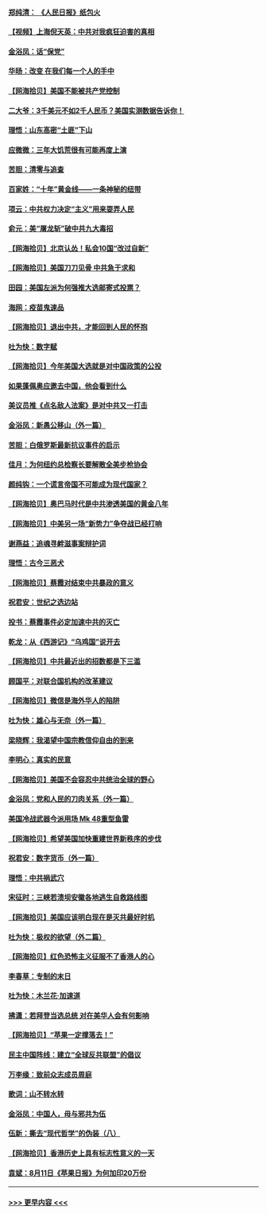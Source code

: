 #### [郑纯清： 《人民日报》纸包火](../pages/nsc993/n12362706.md?t=08280902) 
#### [【视频】上海倪天英：中共对我疯狂迫害的真相](../pages/nsc993/n12356341.md?t=08280902) 
#### [金浴凤：话“保党”](../pages/nsc993/n12361867.md?t=08280902) 
#### [华旸：改变 在我们每一个人的手中](../pages/nsc993/n12361774.md?t=08280902) 
#### [【网海拾贝】美国不能被共产党控制](../pages/nsc993/n12360271.md?t=08280902) 
#### [二大爷：3千美元不如2千人民币？美国实测数据告诉你！](../pages/nsc993/n12358563.md?t=08280902) 
#### [理悟：山东高密“土匪”下山](../pages/nsc993/n12358535.md?t=08280902) 
#### [应微微：三年大饥荒很有可能再度上演](../pages/nsc993/n12358523.md?t=08280902) 
#### [苦胆：清零与追查](../pages/nsc993/n12358501.md?t=08280902) 
#### [百家姓：“十年”黄金线——一条神秘的纽带](../pages/nsc993/n12358319.md?t=08280902) 
#### [项云：中共权力决定“主义”用来耍弄人民](../pages/nsc993/n12358172.md?t=08280902) 
#### [俞元：美“屠龙斩”破中共九大毒招](../pages/nsc993/n12357822.md?t=08280902) 
#### [【网海拾贝】北京认怂！私会10国“改过自新”](../pages/nsc993/n12357784.md?t=08280902) 
#### [【网海拾贝】美国刀刀见骨 中共急于求和](../pages/nsc993/n12355511.md?t=08280902) 
#### [田园：美国左派为何强推大选邮寄式投票？](../pages/nsc993/n12352963.md?t=08280902) 
#### [海网：疫苗鬼速品](../pages/nsc993/n12354438.md?t=08280902) 
#### [【网海拾贝】退出中共，才能回到人民的怀抱](../pages/nsc993/n12352634.md?t=08280902) 
#### [吐为快：数字赋](../pages/nsc993/n12352317.md?t=08280902) 
#### [【网海拾贝】今年美国大选就是对中国政策的公投](../pages/nsc993/n12350973.md?t=08280902) 
#### [如果蓬佩奥应邀去中国，他会看到什么](../pages/nsc993/n12350945.md?t=08280902) 
#### [美议员推《点名敌人法案》是对中共又一打击](../pages/nsc993/n12350765.md?t=08280902) 
#### [金浴凤：新愚公移山（外一篇）](../pages/nsc993/n12350253.md?t=08280902) 
#### [苦胆：白俄罗斯最新抗议事件的启示](../pages/nsc993/n12349989.md?t=08280902) 
#### [佳月：为何纽约总检察长要解散全美步枪协会](../pages/nsc993/n12349939.md?t=08280902) 
#### [颜纯钩：一个谎言帝国不可能成为现代国家？](../pages/nsc993/n12349898.md?t=08280902) 
#### [【网海拾贝】奥巴马时代是中共渗透美国的黄金八年](../pages/nsc993/n12349284.md?t=08280902) 
#### [【网海拾贝】中美另一场“新势力”争夺战已经打响](../pages/nsc993/n12346998.md?t=08280902) 
#### [谢燕益：追魂寻衅滋事案辩护词](../pages/nsc993/n12346892.md?t=08280902) 
#### [理悟：古今三恶犬](../pages/nsc993/n12345190.md?t=08280902) 
#### [【网海拾贝】蔡霞对结束中共暴政的意义](../pages/nsc993/n12344263.md?t=08280902) 
#### [祝君安：世纪之选边站](../pages/nsc993/n12342382.md?t=08280902) 
#### [投书：蔡霞事件必定加速中共的灭亡](../pages/nsc993/n12341881.md?t=08280902) 
#### [乾龙：从《西游记》“乌鸡国”说开去](../pages/nsc993/n12341690.md?t=08280902) 
#### [【网海拾贝】中共最近出的招数都是下三滥](../pages/nsc993/n12341593.md?t=08280902) 
#### [顾国平：对联合国机构的改革建议](../pages/nsc993/n12339928.md?t=08280902) 
#### [【网海拾贝】微信是海外华人的陷阱](../pages/nsc993/n12338868.md?t=08280902) 
#### [吐为快：雄心与无奈（外一篇）](../pages/nsc993/n12338132.md?t=08280902) 
#### [梁晓辉：我渴望中国宗教信仰自由的到来](../pages/nsc993/n12336657.md?t=08280902) 
#### [李明心：真实的民意](../pages/nsc993/n12336089.md?t=08280902) 
#### [【网海拾贝】美国不会容忍中共统治全球的野心](../pages/nsc993/n12336063.md?t=08280902) 
#### [金浴凤：党和人民的刀肉关系（外一篇）](../pages/nsc993/n12335834.md?t=08280902) 
#### [美国冷战武器今派用场 Mk 48重型鱼雷](../pages/nsc993/n12335354.md?t=08280902) 
#### [【网海拾贝】希望美国加快重建世界新秩序的步伐](../pages/nsc993/n12334224.md?t=08280902) 
#### [祝君安：数字货币（外一篇）](../pages/nsc993/n12334186.md?t=08280902) 
#### [理悟：中共祸武穴](../pages/nsc993/n12333962.md?t=08280902) 
#### [宋征时：三峡若溃坝安徽各地逃生自救路线图](../pages/nsc993/n12332450.md?t=08280902) 
#### [【网海拾贝】美国应该明白现在是灭共最好时机](../pages/nsc993/n12332313.md?t=08280902) 
#### [吐为快：极权的欲望（外二篇）](../pages/nsc993/n12332089.md?t=08280902) 
#### [【网海拾贝】红色恐怖主义征服不了香港人的心](../pages/nsc993/n12329296.md?t=08280902) 
#### [李春草：专制的末日](../pages/nsc993/n12329079.md?t=08280902) 
#### [吐为快：木兰花‧加速道](../pages/nsc993/n12327366.md?t=08280902) 
#### [拂潇：若拜登当选总统 对在美华人会有何影响](../pages/nsc993/n12295996.md?t=08280902) 
#### [【网海拾贝】“苹果一定撑落去！”](../pages/nsc993/n12326784.md?t=08280902) 
#### [民主中国阵线：建立“全球反共联盟”的倡议](../pages/nsc993/n12324177.md?t=08280902) 
#### [万李缘：致前众志成员周庭](../pages/nsc993/n12324635.md?t=08280902) 
#### [歌词：山不转水转](../pages/nsc993/n12324599.md?t=08280902) 
#### [金浴凤：中国人，毋与邪共为伍](../pages/nsc993/n12324257.md?t=08280902) 
#### [伍新：撕去“现代哲学”的伪装（八）](../pages/nsc993/n12324188.md?t=08280902) 
#### [【网海拾贝】香港历史上具有标志性意义的一天](../pages/nsc993/n12324021.md?t=08280902) 
#### [袁斌：8月11日《苹果日报》为何加印20万份](../pages/nsc993/n12323955.md?t=08280902) 

----
#### [ >>> 更早内容 <<< ](../indexes/nsc993-earlier.md)
